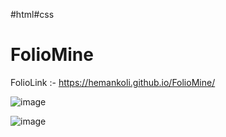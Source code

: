 #html#css
# FolioMine

FolioLink :- https://hemankoli.github.io/FolioMine/

![image](https://github.com/Spidy-hub/FolioMine/assets/96255993/7fdcacab-6f15-4007-95b3-158f93e90766)


![image](https://github.com/Spidy-hub/FolioMine/assets/96255993/9d8dd70a-8222-4aad-a14e-0ee3e0422a12)

